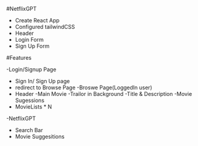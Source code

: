 #NetflixGPT

- Create React App
- Configured tailwindCSS
- Header
- Login Form
- Sign Up Form

#Features

-Login/Signup Page

- Sign In/ Sign Up page
- redirect to Browse Page
  -Broswe Page(LoggedIn user)
- Header
  -Main Movie
  -Trailor in Background
  -Title & Description
  -Movie Sugessions
- MovieLists \* N

-NetflixGPT

- Search Bar
- Movie Suggesitions
